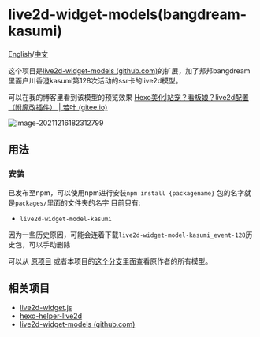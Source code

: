 # live2d-widget-models(bangdream-kasumi)

[English](README-en.md)/[中文](README.md)

这个项目是[live2d-widget-models (github.com)](https://github.com/xiazeyu/live2d-widget-models)的扩展，加了邦邦bangdream里面户川香澄kasumi第128次活动的ssr卡的live2d模型。

可以在我的博客里看到该模型的预览效果 [Hexo美化|站宠？看板娘？live2d配置（附魔改插件） | 若叶 (gitee.io)](https://augu1sto.gitee.io/ee36c104ddd2/)

![image-20211216182312799](https://gitee.com/Augu1sto/imageHost/raw/master/BlogImg/202112161823936.png)

## 用法

### 安装

已发布至npm，可以使用npm进行安装`npm install {packagename}`
包的名字就是`packages/`里面的文件夹的名字
目前只有:

- `live2d-widget-model-kasumi`

因为一些历史原因，可能会连着下载`live2d-widget-model-kasumi_event-128`历史包，可以手动删除

可以从 [原项目](https://github.com/xiazeyu/live2d-widget-models) 或者本项目的[这个分支](https://github.com/Augu1sto/live2d-widget-models/tree/originalfromxiazeyu)里面查看原作者的所有模型。

 

## 相关项目

- [live2d-widget.js](https://github.com/xiazeyu/live2d-widget.js)
- [hexo-helper-live2d](https://github.com/EYHN/hexo-helper-live2d)
- [live2d-widget-models (github.com)](https://github.com/xiazeyu/live2d-widget-models)
